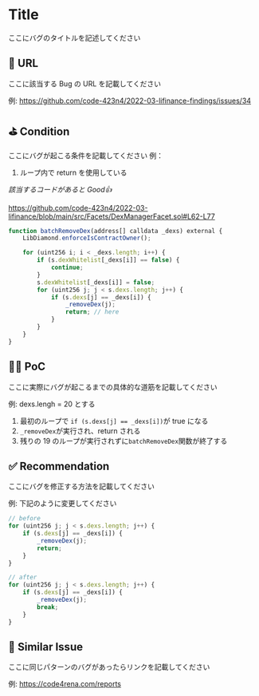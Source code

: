 # Title

ここにバグのタイトルを記述してください

## 🔗 URL

ここに該当する Bug の URL を記載してください

例: https://github.com/code-423n4/2022-03-lifinance-findings/issues/34

## ⛳️ Condition

ここにバグが起こる条件を記載してください
例：

1. ループ内で return を使用している

_該当するコードがあると Good👍_

https://github.com/code-423n4/2022-03-lifinance/blob/main/src/Facets/DexManagerFacet.sol#L62-L77

```javascript
function batchRemoveDex(address[] calldata _dexs) external {
    LibDiamond.enforceIsContractOwner();

    for (uint256 i; i < _dexs.length; i++) {
        if (s.dexWhitelist[_dexs[i]] == false) {
            continue;
        }
        s.dexWhitelist[_dexs[i]] = false;
        for (uint256 j; j < s.dexs.length; j++) {
            if (s.dexs[j] == _dexs[i]) {
                _removeDex(j);
                return; // here
            }
        }
    }
}
```

## 👨‍💻 PoC

ここに実際にバグが起こるまでの具体的な道筋を記載してください

例:
dexs.lengh = 20 とする

1. 最初のループで `if (s.dexs[j] == _dexs[i])`が true になる
2. `_removeDex`が実行され、return される
3. 残りの 19 のループが実行されずに`batchRemoveDex`関数が終了する

## ✅ Recommendation

ここにバグを修正する方法を記載してください

例: 下記のように変更してください

```javascript
// before
for (uint256 j; j < s.dexs.length; j++) {
    if (s.dexs[j] == _dexs[i]) {
        _removeDex(j);
        return;
    }
}

// after
for (uint256 j; j < s.dexs.length; j++) {
    if (s.dexs[j] == _dexs[i]) {
        _removeDex(j);
        break;
    }
}
```

## 👬 Similar Issue

ここに同じパターンのバグがあったらリンクを記載してください

例: https://code4rena.com/reports
